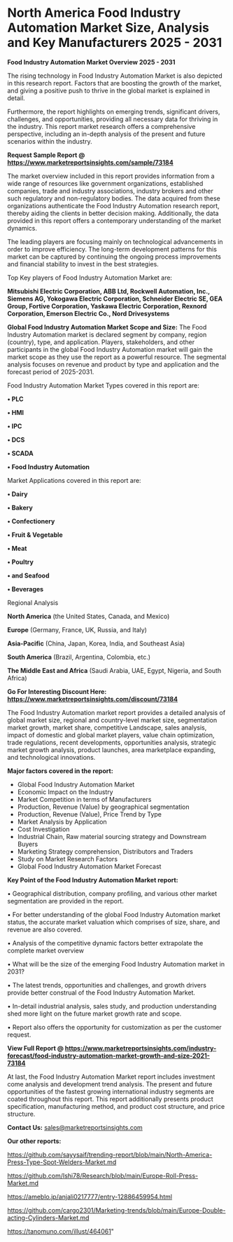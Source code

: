  # North America Food Industry Automation Market Size, Analysis and Key Manufacturers 2025 - 2031

<Strong> Food Industry Automation Market Overview 2025 - 2031</strong>

The rising technology in Food Industry Automation Market is also depicted in this research report. Factors that are boosting the growth of the market, and giving a positive push to thrive in the global market is explained in detail.

Furthermore, the report highlights on emerging trends, significant drivers, challenges, and opportunities, providing all necessary data for thriving in the industry. This report market research offers a comprehensive perspective, including an in-depth analysis of the present and future scenarios within the industry.

<strong>Request Sample Report @ <a href=https://www.marketreportsinsights.com/sample/73184>https://www.marketreportsinsights.com/sample/73184</a></strong>

The market overview included in this report provides information from a wide range of resources like government organizations, established companies, trade and industry associations, industry brokers and other such regulatory and non-regulatory bodies. The data acquired from these organizations authenticate the Food Industry Automation research report, thereby aiding the clients in better decision making. Additionally, the data provided in this report offers a contemporary understanding of the market dynamics.

The leading players are focusing mainly on technological advancements in order to improve efficiency. The long-term development patterns for this market can be captured by continuing the ongoing process improvements and financial stability to invest in the best strategies.

Top Key players of Food Industry Automation Market are:

<strong>Mitsubishi Electric Corporation, ABB Ltd, Rockwell Automation, Inc., Siemens AG, Yokogawa Electric Corporation, Schneider Electric SE, GEA Group, Fortive Corporation, Yaskawa Electric Corporation, Rexnord Corporation, Emerson Electric Co., Nord Drivesystems</strong>

<strong><b>Global Food Industry Automation Market Scope and Size:</b></strong>
The Food Industry Automation market is declared segment by company, region (country), type, and application. Players, stakeholders, and other participants in the global Food Industry Automation market will gain the market scope as they use the report as a powerful resource. The segmental analysis focuses on revenue and product by type and application and the forecast period of 2025-2031.

Food Industry Automation Market Types covered in this report are:

<strong>• PLC

• HMI

• IPC

• DCS

• SCADA

• Food Industry Automation</strong>

Market Applications covered in this report are:

<strong>• Dairy

• Bakery

• Confectionery

• Fruit & Vegetable

• Meat

• Poultry

• and Seafood

• Beverages</strong> 

Regional Analysis

<strong>North America</strong> (the United States, Canada, and Mexico)

<strong>Europe</strong> (Germany, France, UK, Russia, and Italy)

<strong>Asia-Pacific</strong> (China, Japan, Korea, India, and Southeast Asia)

<strong>South America</strong> (Brazil, Argentina, Colombia, etc.)

<strong>The Middle East and Africa</strong> (Saudi Arabia, UAE, Egypt, Nigeria, and South Africa)

<strong>Go For Interesting Discount Here: <a href=https://www.marketreportsinsights.com/discount/73184>https://www.marketreportsinsights.com/discount/73184</a></strong>

The Food Industry Automation market report provides a detailed analysis of global market size, regional and country-level market size, segmentation market growth, market share, competitive Landscape, sales analysis, impact of domestic and global market players, value chain optimization, trade regulations, recent developments, opportunities analysis, strategic market growth analysis, product launches, area marketplace expanding, and technological innovations.

<strong><b>Major factors covered in the report:</b></strong>
<ul>
  <li>Global Food Industry Automation Market </li>
  <li>Economic Impact on the Industry</li>
  <li>Market Competition in terms of Manufacturers</li>
  <li>Production, Revenue (Value) by geographical segmentation</li>
  <li>Production, Revenue (Value), Price Trend by Type</li>
  <li>Market Analysis by Application</li>
  <li>Cost Investigation</li>
  <li>Industrial Chain, Raw material sourcing strategy and Downstream Buyers</li>
  <li>Marketing Strategy comprehension, Distributors and Traders</li>
  <li>Study on Market Research Factors</li>
  <li>Global Food Industry Automation Market Forecast</li>
</ul>

<strong><b>Key Point of the Food Industry Automation Market report:</b></strong>

• Geographical distribution, company profiling, and various other market segmentation are provided in the report.

• For better understanding of the global Food Industry Automation market status, the accurate market valuation which comprises of size, share, and revenue are also covered.

• Analysis of the competitive dynamic factors better extrapolate the complete market overview

• What will be the size of the emerging Food Industry Automation market in 2031?

• The latest trends, opportunities and challenges, and growth drivers provide better construal of the Food Industry Automation Market.

• In-detail industrial analysis, sales study, and production understanding shed more light on the future market growth rate and scope.

• Report also offers the opportunity for customization as per the customer request.

<strong><b>View Full Report @ <a href=https://www.marketreportsinsights.com/industry-forecast/food-industry-automation-market-growth-and-size-2021-73184>https://www.marketreportsinsights.com/industry-forecast/food-industry-automation-market-growth-and-size-2021-73184</a></b></strong>


At last, the Food Industry Automation Market report includes investment come analysis and development trend analysis. The present and future opportunities of the fastest growing international industry segments are coated throughout this report. This report additionally presents product specification, manufacturing method, and product cost structure, and price structure.

<strong>Contact Us:</strong>
sales@marketreportsinsights.com

<strong>Our other reports:</strong>

<a href=https://github.com/sayysaif/trending-report/blob/main/North-America-Press-Type-Spot-Welders-Market.md>https://github.com/sayysaif/trending-report/blob/main/North-America-Press-Type-Spot-Welders-Market.md</a>

<a href=https://github.com/Ishi78/Research/blob/main/Europe-Roll-Press-Market.md>https://github.com/Ishi78/Research/blob/main/Europe-Roll-Press-Market.md</a>

<a href=https://ameblo.jp/anjali0217777/entry-12886459954.html>https://ameblo.jp/anjali0217777/entry-12886459954.html</a>

<a href=https://github.com/cargo2301/Marketing-trends/blob/main/Europe-Double-acting-Cylinders-Market.md>https://github.com/cargo2301/Marketing-trends/blob/main/Europe-Double-acting-Cylinders-Market.md</a>

<a href=https://tanomuno.com/illust/464061>https://tanomuno.com/illust/464061</a>"
